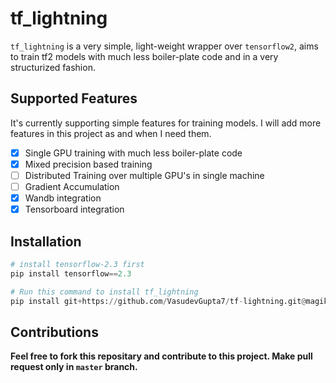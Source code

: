 # tf_lightning

`tf_lightning` is a very simple, light-weight wrapper over `tensorflow2`, aims to train tf2 models with much less boiler-plate code and in a very structurized fashion. 

## Supported Features

It's currently supporting simple features for training models. I will add more features in this project as and when I need them.

- [x] Single GPU training with much less boiler-plate code
- [x] Mixed precision based training
- [ ] Distributed Training over multiple GPU's in single machine
- [ ] Gradient Accumulation
- [x] Wandb integration
- [x] Tensorboard integration

## Installation

```Python
# install tensorflow-2.3 first
pip install tensorflow==2.3

# Run this command to install tf_lightning
pip install git+https://github.com/VasudevGupta7/tf-lightning.git@magik
```

## Contributions

**Feel free to fork this repositary and contribute to this project. Make pull request only in `master` branch.**